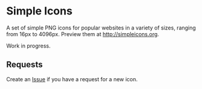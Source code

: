 # Simple Icons

A set of simple PNG icons for popular websites in a variety of sizes, ranging from 16px to 4096px. Preview them at http://simpleicons.org. 

Work in progress.

## Requests

Create an <a href="https://github.com/danleech/simple-icons/issues">Issue</a> if you have a request for a new icon.
